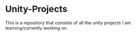 # Unity-Projects

This is a repository that consists of all the unity projects I am learning/currently working on.
